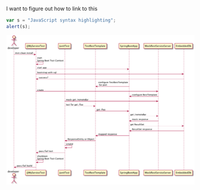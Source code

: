 I want to figure out how to link to this
```javascript
var s = "JavaScript syntax highlighting";
alert(s);
```
![sdfsdf](spring-boot-e2e-testing.png)